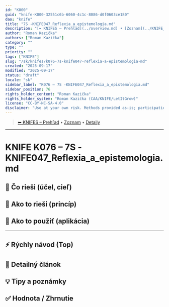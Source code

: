 ```yaml
---
id: "K000"
guid: "knife-K000-32551c6b-6060-4c1c-8086-d0f0603ce180"
dao: "knife"
title: "7S -KNIFE047_Reflexia_a_epistemologia.md"
description: "[⬅ KNIFES – Prehľad](../overview.md) • [Zoznam](../KNIFE_Overview_List.md) • [Detaily](../KNIFE_Overview_Details.md)\n---\n KNIFE K076 – 7S -KNIFE047_Reflexia_a_epistemologia.md"
author: "Roman Kazička"
authors: ["Roman Kazička"]
category: ""
type: ""
priority: ""
tags: ["KNIFE"]
slug: "/sk/knifes/k076-7s-knife047-reflexia-a-epistemologia-md"
created: "2025-09-17"
modified: "2025-09-17"
status: "draft"
locale: "sk"
sidebar_label: "K076 – 7S -KNIFE047_Reflexia_a_epistemologia.md"
sidebar_position: 76
rights_holder_content: "Roman Kazička"
rights_holder_system: "Roman Kazička (CAA/KNIFE/LetItGrow)"
license: "CC-BY-NC-SA-4.0"
disclaimer: "Use at your own risk. Methods provided as-is; participation is voluntary and context-aware."
---
```

<!-- body:start -->

<!-- nav:knifes -->
> [⬅ KNIFES – Prehľad](../overview.md) • [Zoznam](../KNIFE_Overview_List.md) • [Detaily](../KNIFE_Overview_Details.md)
---
# KNIFE K076 – 7S -KNIFE047_Reflexia_a_epistemologia.md

## 🎯 Čo rieši (účel, cieľ)

## 🧩 Ako to rieši (princíp)

## 🧪 Ako to použiť (aplikácia)

---

## ⚡ Rýchly návod (Top)

## 📜 Detailný článok

## 💡 Tipy a poznámky

## ✅ Hodnota / Zhrnutie
